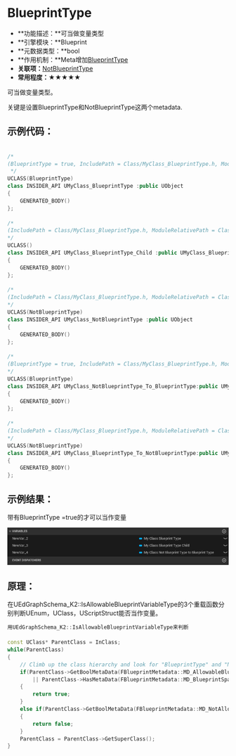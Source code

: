 # BlueprintType

- **功能描述：**可当做变量类型
- **引擎模块：**Blueprint
- **元数据类型：**bool
- **作用机制：**Meta增加[BlueprintType](../../../../Meta/Blueprint/BlueprintType.md)
- **关联项：**[NotBlueprintType ](../NotBlueprintType.md)
- **常用程度：**★★★★★

可当做变量类型。

关键是设置BlueprintType和NotBlueprintType这两个metadata.

## 示例代码：

```cpp

/*
(BlueprintType = true, IncludePath = Class/MyClass_BlueprintType.h, ModuleRelativePath = Class/MyClass_BlueprintType.h)
 */
UCLASS(BlueprintType)
class INSIDER_API UMyClass_BlueprintType :public UObject
{
	GENERATED_BODY()
};

/*
(IncludePath = Class/MyClass_BlueprintType.h, ModuleRelativePath = Class/MyClass_BlueprintType.h)
*/
UCLASS()
class INSIDER_API UMyClass_BlueprintType_Child :public UMyClass_BlueprintType
{
	GENERATED_BODY()
};

/*
(IncludePath = Class/MyClass_BlueprintType.h, ModuleRelativePath = Class/MyClass_BlueprintType.h, NotBlueprintType = true)
*/
UCLASS(NotBlueprintType)
class INSIDER_API UMyClass_NotBlueprintType :public UObject
{
	GENERATED_BODY()
};

/*
(BlueprintType = true, IncludePath = Class/MyClass_BlueprintType.h, ModuleRelativePath = Class/MyClass_BlueprintType.h)
*/
UCLASS(BlueprintType)
class INSIDER_API UMyClass_NotBlueprintType_To_BlueprintType:public UMyClass_NotBlueprintType
{
	GENERATED_BODY()
};

/*
(IncludePath = Class/MyClass_BlueprintType.h, ModuleRelativePath = Class/MyClass_BlueprintType.h, NotBlueprintType = true)
*/
UCLASS(NotBlueprintType)
class INSIDER_API UMyClass_BlueprintType_To_NotBlueprintType:public UMyClass_BlueprintType
{
	GENERATED_BODY()
};

```

## 示例结果：

带有BlueprintType =true的才可以当作变量

![Untitled](Untitled.png)

## 原理：

在UEdGraphSchema_K2::IsAllowableBlueprintVariableType的3个重载函数分别判断UEnum，UClass，UScriptStruct能否当作变量。

```cpp
用UEdGraphSchema_K2::IsAllowableBlueprintVariableType来判断

const UClass* ParentClass = InClass;
while(ParentClass)
{
	// Climb up the class hierarchy and look for "BlueprintType" and "NotBlueprintType" to see if this class is allowed.
	if(ParentClass->GetBoolMetaData(FBlueprintMetadata::MD_AllowableBlueprintVariableType)
		|| ParentClass->HasMetaData(FBlueprintMetadata::MD_BlueprintSpawnableComponent))
	{
		return true;
	}
	else if(ParentClass->GetBoolMetaData(FBlueprintMetadata::MD_NotAllowableBlueprintVariableType))
	{
		return false;
	}
	ParentClass = ParentClass->GetSuperClass();
}
```